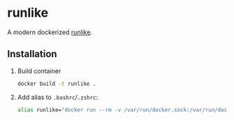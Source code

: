 # runlike

A modern dockerized [runlike](https://github.com/lavie/runlike).

## Installation

1. Build container

   ```bash
   docker build -t runlike .
   ```

2. Add alias to `.bashrc`/`.zshrc`:

   ```bash
   alias runlike="docker run --rm -v /var/run/docker.sock:/var/run/docker.sock runlike runlike --no-name --pretty --no-hostname --no-macaddress --no-labels --no-runtime --no-workdir --no-detach --make-interactive"
   ```
